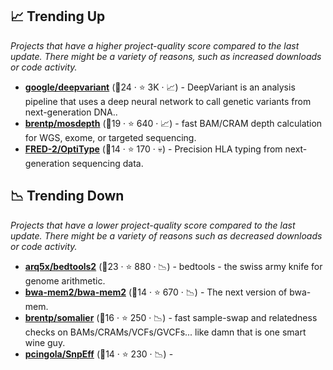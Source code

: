 ## 📈 Trending Up

_Projects that have a higher project-quality score compared to the last update. There might be a variety of reasons, such as increased downloads or code activity._

- <b><a href="https://github.com/google/deepvariant">google/deepvariant</a></b> (🥉24 ·  ⭐ 3K · 📈) - DeepVariant is an analysis pipeline that uses a deep neural network to call genetic variants from next-generation DNA..
- <b><a href="https://github.com/brentp/mosdepth">brentp/mosdepth</a></b> (🥉19 ·  ⭐ 640 · 📈) - fast BAM/CRAM depth calculation for WGS, exome, or targeted sequencing.
- <b><a href="https://github.com/FRED-2/OptiType">FRED-2/OptiType</a></b> (🥇14 ·  ⭐ 170 · 💀) - Precision HLA typing from next-generation sequencing data.

## 📉 Trending Down

_Projects that have a lower project-quality score compared to the last update. There might be a variety of reasons such as decreased downloads or code activity._

- <b><a href="https://github.com/arq5x/bedtools2">arq5x/bedtools2</a></b> (🥇23 ·  ⭐ 880 · 📉) - bedtools - the swiss army knife for genome arithmetic.
- <b><a href="https://github.com/bwa-mem2/bwa-mem2">bwa-mem2/bwa-mem2</a></b> (🥉14 ·  ⭐ 670 · 📉) - The next version of bwa-mem.
- <b><a href="https://github.com/brentp/somalier">brentp/somalier</a></b> (🥇16 ·  ⭐ 250 · 📉) - fast sample-swap and relatedness checks on BAMs/CRAMs/VCFs/GVCFs... like damn that is one smart wine guy.
- <b><a href="https://github.com/pcingola/SnpEff">pcingola/SnpEff</a></b> (🥉14 ·  ⭐ 230 · 📉) - 

